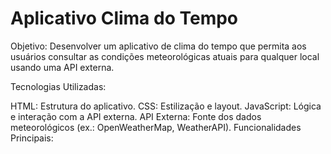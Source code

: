 # Aplicativo Clima do Tempo

Objetivo: Desenvolver um aplicativo de clima do tempo que permita aos usuários consultar as condições meteorológicas atuais para qualquer local usando uma API externa.

Tecnologias Utilizadas:

HTML: Estrutura do aplicativo.
CSS: Estilização e layout.
JavaScript: Lógica e interação com a API externa.
API Externa: Fonte dos dados meteorológicos (ex.: OpenWeatherMap, WeatherAPI).
Funcionalidades Principais:


